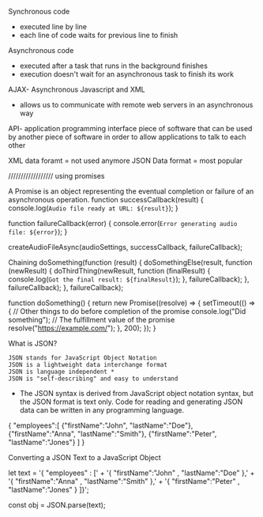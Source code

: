 Synchronous code

- executed line by line
- each line of code waits for previous line to finish

Asynchronous code

- executed after a task that runs in the background finishes
- execution doesn't wait for an asynchronous task to finish its work

AJAX- Asynchronous Javascript and XML

- allows us to communicate with remote web servers in an asynchronous way

API- application programming interface
piece of software that can be used by another piece of software in order to allow applications to talk to each other

XML data foramt = not used anymore
JSON Data format = most popular

//////////////////
using promises

A Promise is an object representing the eventual completion or failure of an asynchronous operation.
function successCallback(result) {
console.log(`Audio file ready at URL: ${result}`);
}

function failureCallback(error) {
console.error(`Error generating audio file: ${error}`);
}

createAudioFileAsync(audioSettings, successCallback, failureCallback);

Chaining
doSomething(function (result) {
doSomethingElse(result, function (newResult) {
doThirdThing(newResult, function (finalResult) {
console.log(`Got the final result: ${finalResult}`);
}, failureCallback);
}, failureCallback);
}, failureCallback);

function doSomething() {
return new Promise((resolve) => {
setTimeout(() => {
// Other things to do before completion of the promise
console.log("Did something");
// The fulfillment value of the promise
resolve("https://example.com/");
}, 200);
});
}

What is JSON?

    JSON stands for JavaScript Object Notation
    JSON is a lightweight data interchange format
    JSON is language independent *
    JSON is "self-describing" and easy to understand

- The JSON syntax is derived from JavaScript object notation syntax, but the JSON format is text only. Code for reading and generating JSON data can be written in any programming language.

{
"employees":[
{"firstName":"John", "lastName":"Doe"},
{"firstName":"Anna", "lastName":"Smith"},
{"firstName":"Peter", "lastName":"Jones"}
]
}

Converting a JSON Text to a JavaScript Object

let text = '{ "employees" : [' +
'{ "firstName":"John" , "lastName":"Doe" },' +
'{ "firstName":"Anna" , "lastName":"Smith" },' +
'{ "firstName":"Peter" , "lastName":"Jones" } ]}';

const obj = JSON.parse(text);

 <p id="demo"></p>

<script>
document.getElementById("demo").innerHTML =
obj.employees[1].firstName + " " + obj.employees[1].lastName;
</script>
